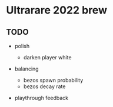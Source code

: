 # Ultrarare 2022 brew


## TODO

* polish
  * darken player white
* balancing
  * bezos spawn probability 
  * bezos decay rate

* playthrough feedback